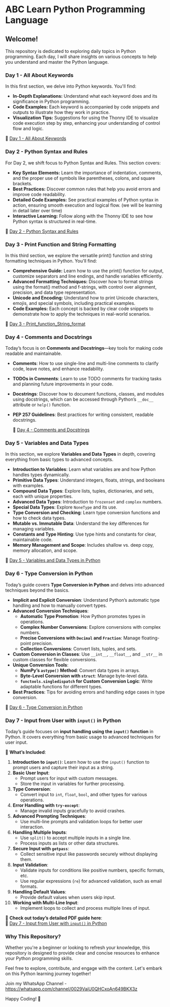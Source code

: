 # ABC Learn Python Programming Language

## Welcome!

This repository is dedicated to exploring daily topics in Python programming. Each day, I will share insights on various concepts to help you understand and master the Python language.

### Day 1 - All About Keywords

In this first section, we delve into Python keywords. You'll find:

- **In-Depth Explanations:** Understand what each keyword does and its significance in Python programming.
- **Code Examples:** Each keyword is accompanied by code snippets and outputs to illustrate how they work in practice.
- **Visualization Tips:** Suggestions for using the Thonny IDE to visualize code execution step by step, enhancing your understanding of control flow and logic.

🔗 [Day 1 - All About Keywords](https://github.com/anandprems/ABC_Learn_Python_Programming_Language/blob/main/Day_1_Keywords.pdf)


### Day 2 - Python Syntax and Rules

For Day 2, we shift focus to Python Syntax and Rules. This section covers:

- **Key Syntax Elements:** Learn the importance of indentation, comments, and the proper use of symbols like parentheses, colons, and square brackets.
- **Best Practices:** Discover common rules that help you avoid errors and improve code readability.
- **Detailed Code Examples:** See practical examples of Python syntax in action, ensuring smooth execution and logical flow. (we will be learning in detail later over time)
- **Interactive Learning:** Follow along with the Thonny IDE to see how Python syntax is structured in real-time.

🔗 [Day 2 - Python Syntax and Rules](https://github.com/anandprems/ABC_Learn_Python_Programming_Language/blob/main/Day_2_Syntax_and_Rules.pdf)

### Day 3 - Print Function and String Formatting
In this third section, we explore the versatile print() function and string formatting techniques in Python. You'll find:

- **Comprehensive Guide:** Learn how to use the print() function for output, customize separators and line endings, and handle variables efficiently.
- **Advanced Formatting Techniques:** Discover how to format strings using the format() method and f-strings, with control over alignment, precision, and data type representation.
- **Unicode and Encoding:** Understand how to print Unicode characters, emojis, and special symbols, including practical examples.
- **Code Examples:** Each concept is backed by clear code snippets to demonstrate how to apply the techniques in real-world scenarios.

🔗 [Day 3 - Print_function_String_format](https://github.com/anandprems/ABC_Learn_Python_Programming_Language/blob/main/Day_3_Print_function_String_format.pdf)

### Day 4 - Comments and Docstrings
Today’s focus is on **Comments and Docstrings**—key tools for making code readable and maintainable.

- **Comments**: How to use single-line and multi-line comments to clarify code, leave notes, and enhance readability.
- **TODOs in Comments**: Learn to use TODO comments for tracking tasks and planning future improvements in your code.
- **Docstrings**: Discover how to document functions, classes, and modules using docstrings, which can be accessed through Python’s `__doc__` attribute or `help()` function.
- **PEP 257 Guidelines**: Best practices for writing consistent, readable docstrings.

  🔗 [Day 4 - Comments and Docstrings](https://github.com/anandprems/ABC_Learn_Python_Programming_Language/blob/main/Day_4_comments_and_docstrings.pdf)

### Day 5 - Variables and Data Types
In this section, we explore **Variables and Data Types** in depth, covering everything from basic types to advanced concepts.

- **Introduction to Variables**: Learn what variables are and how Python handles types dynamically.
- **Primitive Data Types**: Understand integers, floats, strings, and booleans with examples.
- **Compound Data Types**: Explore lists, tuples, dictionaries, and sets, each with unique properties.
- **Advanced Data Types**: Introduction to `frozenset` and `complex` numbers.
- **Special Data Types**: Explore `NoneType` and its use.
- **Type Conversion and Checking**: Learn type conversion functions and how to check data types.
- **Mutable vs. Immutable Data**: Understand the key differences for managing variables.
- **Constants and Type Hinting**: Use type hints and constants for clear, maintainable code.
- **Memory Management and Scope**: Includes shallow vs. deep copy, memory allocation, and scope.

🔗 [Day 5 - Variables and Data Types in Python](https://github.com/anandprems/ABC_Learn_Python_Programming_Language/blob/main/Day_5__Variables_and_Data_Types_in_Python.pdf)

### Day 6 - Type Conversion in Python
Today’s guide covers **Type Conversion in Python** and delves into advanced techniques beyond the basics.

- **Implicit and Explicit Conversion**: Understand Python’s automatic type handling and how to manually convert types.
- **Advanced Conversion Techniques**:
  - **Automatic Type Promotion**: How Python promotes types in operations.
  - **Complex Number Conversions**: Explore conversions with complex numbers.
  - **Precise Conversions with `Decimal` and `Fraction`**: Manage floating-point precision.
  - **Collection Conversions**: Convert lists, tuples, and sets.
- **Custom Conversion in Classes**: Use `__int__`, `__float__`, and `__str__` in custom classes for flexible conversions.
- **Unique Conversion Tools**:
  - **NumPy’s `astype()` Method**: Convert data types in arrays.
  - **Byte-Level Conversion with `struct`**: Manage byte-level data.
  - **`functools.singledispatch` for Custom Conversion Logic**: Write adaptable functions for different types.
- **Best Practices**: Tips for avoiding errors and handling edge cases in type conversion.

🔗 [Day 6 - Type Conversion in Python](https://github.com/anandprems/ABC_Learn_Python_Programming_Language/blob/main/Day_6_Type_Conversion_in_Python.pdf)

### Day 7 - Input from User with `input()` in Python

Today’s guide focuses on **input handling using the `input()` function** in Python. It covers everything from basic usage to advanced techniques for user input.

📌 **What’s Included**:
1. **Introduction to `input()`**: Learn how to use the `input()` function to prompt users and capture their input as a string.
2. **Basic User Input**:
   - Prompt users for input with custom messages.
   - Store the input in variables for further processing.
3. **Type Conversion**:
   - Convert input to `int`, `float`, `bool`, and other types for various operations.
4. **Error Handling with `try-except`**:
   - Manage invalid inputs gracefully to avoid crashes.
5. **Advanced Prompting Techniques**:
   - Use multi-line prompts and validation loops for better user interaction.
6. **Handling Multiple Inputs**:
   - Use `split()` to accept multiple inputs in a single line.
   - Process inputs as lists or other data structures.
7. **Secure Input with `getpass`**:
   - Collect sensitive input like passwords securely without displaying them.
8. **Input Validation**:
   - Validate inputs for conditions like positive numbers, specific formats, etc.
   - Use regular expressions (`re`) for advanced validation, such as email formats.
9. **Handling Default Values**:
   - Provide default values when users skip input.
10. **Working with Multi-Line Input**:
    - Implement loops to collect and process multiple lines of input.

📂 **Check out today’s detailed PDF guide here**:  
🔗 [Day 7 - Input from User with `input()` in Python](https://github.com/anandprems/ABC_Learn_Python_Programming_Language/blob/main/Day_7__Input_from_User_with_input___in_Python.pdf)



### Why This Repository?

Whether you're a beginner or looking to refresh your knowledge, this repository is designed to provide clear and concise resources to enhance your Python programming skills.

Feel free to explore, contribute, and engage with the content. Let's embark on this Python learning journey together!

Join my WhatsApp Channel - https://whatsapp.com/channel/0029VaiU0QHCxoAn649BKX3z 

Happy Coding! 🚀
